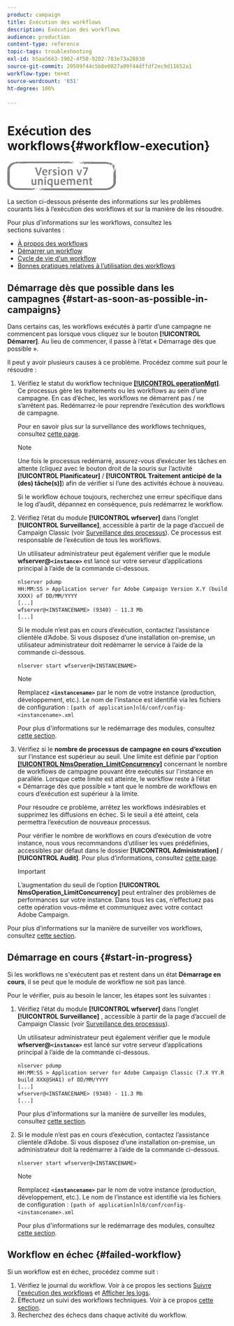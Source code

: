 ```yaml
---
product: campaign
title: Exécution des workflows
description: Exécution des workflows
audience: production
content-type: reference
topic-tags: troubleshooting
exl-id: b5aa5663-1902-4f50-9202-783e73a28838
source-git-commit: 20509f44c5b8e0827a09f44dffdf2ec9d11652a1
workflow-type: tm+mt
source-wordcount: '651'
ht-degree: 100%

---
```


# Exécution des workflows{#workflow-execution}

![](../../assets/v7-only.svg)

La section ci-dessous présente des informations sur les problèmes courants liés à l’exécution des workflows et sur la manière de les résoudre.

Pour plus d&#39;informations sur les workflows, consultez les sections suivantes :

* [À propos des workflows](../../workflow/using/about-workflows.md)
* [Démarrer un workflow](../../workflow/using/starting-a-workflow.md)
* [Cycle de vie d&#39;un workflow](../../workflow/using/workflow-life-cycle.md)
* [Bonnes pratiques relatives à l’utilisation des workflows](../../workflow/using/workflow-best-practices.md)

## Démarrage dès que possible dans les campagnes {#start-as-soon-as-possible-in-campaigns}

Dans certains cas, les workflows exécutés à partir d’une campagne ne commencent pas lorsque vous cliquez sur le bouton **[!UICONTROL Démarrer]**. Au lieu de commencer, il passe à l’état « Démarrage dès que possible ».

Il peut y avoir plusieurs causes à ce problème. Procédez comme suit pour le résoudre :

1. Vérifiez le statut du workflow technique [**[!UICONTROL operationMgt]**](../../workflow/using/about-technical-workflows.md). Ce processus gère les traitements ou les workflows au sein d’une campagne. En cas d’échec, les workflows ne démarrent pas / ne s’arrêtent pas. Redémarrez-le pour reprendre l’exécution des workflows de campagne.

   Pour en savoir plus sur la surveillance des workflows techniques, consultez [cette page](../../workflow/using/monitoring-technical-workflows.md).

   >[!NOTE]
   >
   >Une fois le processus redémarré, assurez-vous d’exécuter les tâches en attente (cliquez avec le bouton droit de la souris sur l’activité **[!UICONTROL Planificateur]** / **[!UICONTROL Traitement anticipé de la (des) tâche(s)]**) afin de vérifier si l’une des activités échoue à nouveau.

   Si le workflow échoue toujours, recherchez une erreur spécifique dans le log d’audit, dépannez en conséquence, puis redémarrez le workflow.

1. Vérifiez l’état du module **[!UICONTROL wfserver]** dans l’onglet **[!UICONTROL Surveillance]**, accessible à partir de la page d’accueil de Campaign Classic (voir [Surveillance des processus](../../production/using/monitoring-processes.md)). Ce processus est responsable de l’exécution de tous les workflows.

   Un utilisateur administrateur peut également vérifier que le module **wfserver@`<instance>`** est lancé sur votre serveur d’applications principal à l’aide de la commande ci-dessous.

   ```
   nlserver pdump
   HH:MM:SS > Application server for Adobe Campaign Version X.Y (build XXXX) of DD/MM/YYYY
   [...]
   wfserver@<INSTANCENAME> (9340) - 11.3 Mb
   [...]
   ```

   Si le module n’est pas en cours d’exécution, contactez l’assistance clientèle d’Adobe. Si vous disposez d’une installation on-premise, un utilisateur administrateur doit redémarrer le service à l’aide de la commande ci-dessous.

   ```
   nlserver start wfserver@<INSTANCENAME>
   ```

   >[!NOTE]
   >
   >Remplacez **`<instancename>`** par le nom de votre instance (production, développement, etc.). Le nom de l’instance est identifié via les fichiers de configuration :
   >`[path of application]nl6/conf/config-<instancename>.xml`

   Pour plus d&#39;informations sur le redémarrage des modules, consultez [cette section](../../production/using/usual-commands.md#module-launch-commands).

1. Vérifiez si le **nombre de processus de campagne en cours d’excution** sur l’instance est supérieur au seuil. Une limite est définie par l&#39;option [**[!UICONTROL NmsOperation_LimitConcurrency]**](../../installation/using/configuring-campaign-options.md#campaign-e-workflow-management) concernant le nombre de workflows de campagne pouvant être exécutés sur l&#39;instance en parallèle. Lorsque cette limite est atteinte, le workflow reste à l’état « Démarrage dès que possible » tant que le nombre de workflows en cours d’exécution est supérieur à la limite.

   Pour résoudre ce problème, arrêtez les workflows indésirables et supprimez les diffusions en échec. Si le seuil a été atteint, cela permettra l’exécution de nouveaux processus.

   Pour vérifier le nombre de workflows en cours d’exécution de votre instance, nous vous recommandons d’utiliser les vues prédéfinies, accessibles par défaut dans le dossier **[!UICONTROL Administration]** / **[!UICONTROL Audit]**. Pour plus d’informations, consultez [cette page](../../workflow/using/monitoring-workflow-execution.md#filtering-workflows-status).

   >[!IMPORTANT]
   >
   >L’augmentation du seuil de l’option **[!UICONTROL NmsOperation_LimitConcurrency]** peut entraîner des problèmes de performances sur votre instance. Dans tous les cas, n’effectuez pas cette opération vous-même et communiquez avec votre contact Adobe Campaign.

Pour plus d’informations sur la manière de surveiller vos workflows, consultez [cette section](../../workflow/using/monitoring-workflow-execution.md).

## Démarrage en cours {#start-in-progress}

Si les workflows ne s&#39;exécutent pas et restent dans un état **Démarrage en cours**, il se peut que le module de workflow ne soit pas lancé.

Pour le vérifier, puis au besoin le lancer, les étapes sont les suivantes :

1. Vérifiez l’état du module **[!UICONTROL wfserver]** dans l’onglet **[!UICONTROL Surveillance]** , accessible à partir de la page d’accueil de Campaign Classic (voir [Surveillance des processus](../../production/using/monitoring-processes.md)).

   Un utilisateur administrateur peut également vérifier que le module **wfserver@`<instance>`** est lancé sur votre serveur d’applications principal à l’aide de la commande ci-dessous.

   ```
   nlserver pdump
   HH:MM:SS > Application server for Adobe Campaign Classic (7.X YY.R build XXX@SHA1) of DD/MM/YYYY
   [...]
   wfserver@<INSTANCENAME> (9340) - 11.3 Mb
   [...]
   ```

   Pour plus d&#39;informations sur la manière de surveiller les modules, consultez [cette section](../../production/using/usual-commands.md#monitoring-commands-).

1. Si le module n’est pas en cours d’exécution, contactez l’assistance clientèle d’Adobe. Si vous disposez d’une installation on-premise, un administrateur doit la redémarrer à l’aide de la commande ci-dessous.

   ```
   nlserver start wfserver@<INSTANCENAME>
   ```

   >[!NOTE]
   >
   >Remplacez **`<instancename>`** par le nom de votre instance (production, développement, etc.). Le nom de l’instance est identifié via les fichiers de configuration :
   >`[path of application]nl6/conf/config-<instancename>.xml`

   Pour plus d&#39;informations sur le redémarrage des modules, consultez [cette section](../../production/using/usual-commands.md#module-launch-commands).

## Workflow en échec {#failed-workflow}

Si un workflow est en échec, procédez comme suit :

1. Vérifiez le journal du workflow. Voir à ce propos les sections [Suivre l&#39;exécution des workflows](../../workflow/using/monitoring-workflow-execution.md) et [Afficher les logs](../../workflow/using/monitoring-workflow-execution.md#displaying-logs).
1. Effectuez un suivi des workflows techniques. Voir à ce propos [cette section](../../workflow/using/monitoring-technical-workflows.md).
1. Recherchez des échecs dans chaque activité du workflow.
